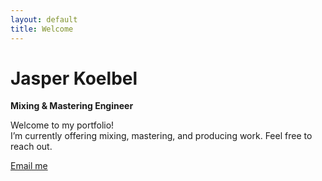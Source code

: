 ```yaml
---
layout: default
title: Welcome
---
```


# Jasper Koelbel  
**Mixing & Mastering Engineer**

Welcome to my portfolio!  
I’m currently offering mixing, mastering, and producing work. Feel free to reach out.

[Email me](mailto:jaspr.audio.contact@gmail.com)
